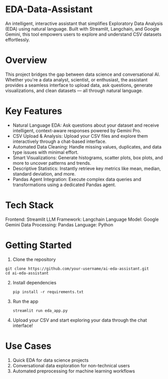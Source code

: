 # EDA-Data-Assistant
An intelligent, interactive assistant that simplifies Exploratory Data Analysis (EDA) using natural language. Built with Streamlit, Langchain, and Google Gemini, this tool empowers users to explore and understand CSV datasets effortlessly.

# Overview
This project bridges the gap between data science and conversational AI. Whether you're a data analyst, scientist, or enthusiast, the assistant provides a seamless interface to upload data, ask questions, generate visualizations, and clean datasets — all through natural language.

# Key Features
- Natural Language EDA: Ask questions about your dataset and receive intelligent, context-aware responses powered by Gemini Pro.
- CSV Upload & Analysis: Upload your CSV files and explore them interactively through a chat-based interface.
- Automated Data Cleaning: Handle missing values, duplicates, and data type issues with minimal effort.
- Smart Visualizations: Generate histograms, scatter plots, box plots, and more to uncover patterns and trends.
- Descriptive Statistics: Instantly retrieve key metrics like mean, median, standard deviation, and more.
- Pandas Agent Integration: Execute complex data queries and transformations using a dedicated Pandas agent.

# Tech Stack
Frontend: Streamlit
LLM Framework: Langchain
Language Model: Google Gemini
Data Processing: Pandas
Language: Python

# Getting Started
1. Clone the repository
  ```text
  git clone https://github.com/your-username/ai-eda-assistant.git
  cd ai-eda-assistant
  ```

2. Install dependencies
   ```text
   pip install -r requirements.txt
   ```
3. Run the app
   ```text
   streamlit run eda_app.py
   ```
4. Upload your CSV and start exploring your data through the chat interface!

# Use Cases
1) Quick EDA for data science projects
2) Conversational data exploration for non-technical users
3) Automated preprocessing for machine learning workflows
